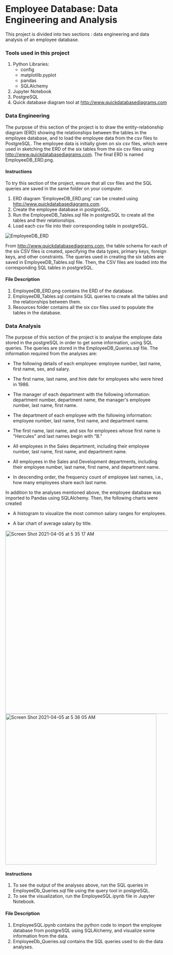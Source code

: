 # Employee Database: Data Engineering and Analysis
This project is divided into two sections : data engineering and data analysis of an employee database.

### Tools used in this project
1.  Python Libraries:
    - config
    - matplotlib.pyplot
    - pandas
    - SQLAlchemy
2.  Jupyter Notebook
3.  PostgreSQL
4.  Quick database diagram tool at http://www.quickdatabasediagrams.com

### Data Engineering
The purpose of this section of the project is to draw the entity-relationship diagram (ERD) showing the relationships between the tables in the employee database, and to load the employee data from the csv files to PostgreSQL. The employee data is initially given on six csv files, which were used in sketching the ERD of the six tables from the six csv files using http://www.quickdatabasediagrams.com. The final ERD is named EmployeeDB_ERD.png.

#### Instructions
To try this section of the project, ensure that all csv files and the SQL queries are saved in the same folder on your computer.
1.  ERD diagram 'EmployeeDB_ERD.png' can be created using http://www.quickdatabasediagrams.com.
2.  Create the employee database in postgreSQL.
3.  Run the EmployeeDB_Tables.sql file in postgreSQL to create all the tables and their relationships.
4.  Load each csv file into their corresponding table in postgreSQL.

![EmployeeDB_ERD](https://user-images.githubusercontent.com/71471355/113506818-3c5bf780-9504-11eb-886c-351906c611b6.png)

From http://www.quickdatabasediagrams.com, the table schema for each of the six CSV files is created, specifying the data types, primary keys, foreign keys, and other constraints. The queries used in creating the six tables are saved in EmployeeDB_Tables.sql file. Then, the CSV files are loaded into the corresponding SQL tables in postgreSQL. 

#### File Description
1.  EmployeeDB_ERD.png contains the ERD of the database.
2.  EmployeeDB_Tables.sql contains SQL queries to create all the tables and the relationships between them.
3.  Resources folder contains all the six csv files used to populate the tables in the database.


### Data Analysis
The purpose of this section of the project is to analyse the employee data stored in the postgreSQL in order to get some information, using SQL queries. The queries are stored in the EmployeeDB_Queries.sql file. The information required from the analyses are:

* The following details of each employee: employee number, last name, first name, sex, and salary.

* The first name, last name, and hire date for employees who were hired in 1986.

* The manager of each department with the following information: department number, department name, the manager's employee number, last name, first name.

* The department of each employee with the following information: employee number, last name, first name, and department name.

* The first name, last name, and sex for employees whose first name is "Hercules" and last names begin with "B."

* All employees in the Sales department, including their employee number, last name, first name, and department name.

* All employees in the Sales and Development departments, including their employee number, last name, first name, and department name.

* In descending order, the frequency count of employee last names, i.e., how many employees share each last name.


In addition to the analyses mentioned above, the employee database was imported to Pandas using SQLAlchemy. Then, the following charts were created

* A histogram to visualize the most common salary ranges for employees.

* A bar chart of average salary by title.

<img width="570" alt="Screen Shot 2021-04-05 at 5 35 17 AM" src="https://user-images.githubusercontent.com/71471355/113507462-d83b3280-9507-11eb-8870-ebee5c93e8e1.png">
<img width="469" alt="Screen Shot 2021-04-05 at 5 36 05 AM" src="https://user-images.githubusercontent.com/71471355/113507463-d96c5f80-9507-11eb-9704-44e76ba16c5a.png">

#### Instructions
1.  To see the output of the analyses above, run the SQL queries in EmployeeDb_Queries.sql file using the query tool in postgreSQL.
2.  To see the visualization, run the EmployeeSQL.ipynb file in Jupyter Notebook.

#### File Description
1.  EmployeeSQL.ipynb contains the python code to import the employee database from postgreSQL using SQLAlchemy, and visualize some information from the data.
2.  EmployeeDb_Queries.sql contains the SQL queries used to do the data analyses. 


